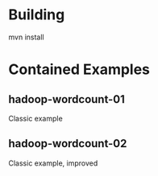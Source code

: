 # Building

mvn install


# Contained Examples

## hadoop-wordcount-01

Classic example


## hadoop-wordcount-02

Classic example, improved
